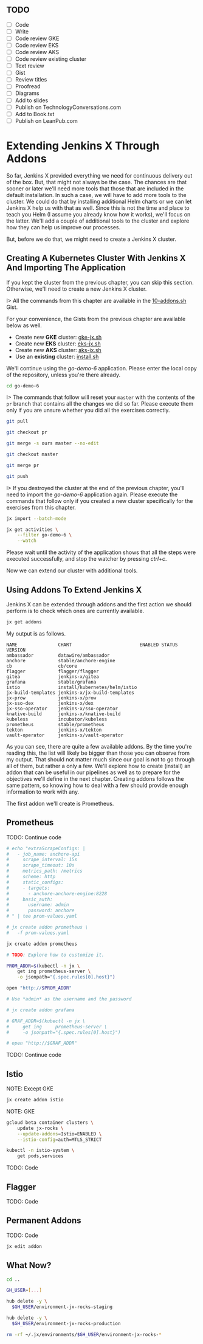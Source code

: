 ## TODO

- [ ] Code
- [ ] Write
- [ ] Code review GKE
- [ ] Code review EKS
- [ ] Code review AKS
- [ ] Code review existing cluster
- [ ] Text review
- [ ] Gist
- [ ] Review titles
- [ ] Proofread
- [ ] Diagrams
- [ ] Add to slides
- [ ] Publish on TechnologyConversations.com
- [ ] Add to Book.txt
- [ ] Publish on LeanPub.com

# Extending Jenkins X Through Addons

So far, Jenkins X provided everything we need for continuous delivery out of the box. But, that might not always be the case. The chances are that sooner or later we'll need more tools that those that are included in the default installation. In such a case, we will have to add more tools to the cluster. We could do that by installing additional Helm charts or we can let Jenkins X help us with that as well. Since this is not the time and place to teach you Helm (I assume you already know how it works), we'll focus on the latter. We'll add a couple of additional tools to the cluster and explore how they can help us improve our processes.

But, before we do that, we might need to create a Jenkins X cluster.

## Creating A Kubernetes Cluster With Jenkins X And Importing The Application

If you kept the cluster from the previous chapter, you can skip this section. Otherwise, we'll need to create a new Jenkins X cluster.

I> All the commands from this chapter are available in the [10-addons.sh](TODO:) Gist.

For your convenience, the Gists from the previous chapter are available below as well.

* Create new **GKE** cluster: [gke-jx.sh](https://gist.github.com/86e10c8771582c4b6a5249e9c513cd18)
* Create new **EKS** cluster: [eks-jx.sh](https://gist.github.com/dfaf2b91819c0618faf030e6ac536eac)
* Create new **AKS** cluster: [aks-jx.sh](https://gist.github.com/6e01717c398a5d034ebe05b195514060)
* Use an **existing** cluster: [install.sh](https://gist.github.com/3dd5592dc5d582ceeb68fb3c1cc59233)

We'll continue using the *go-demo-6* application. Please enter the local copy of the repository, unless you're there already.

```bash
cd go-demo-6
```

I> The commands that follow will reset your `master` with the contents of the `pr` branch that contains all the changes we did so far. Please execute them only if you are unsure whether you did all the exercises correctly.

```bash
git pull

git checkout pr

git merge -s ours master --no-edit

git checkout master

git merge pr

git push
```

I> If you destroyed the cluster at the end of the previous chapter, you'll need to import the *go-demo-6* application again. Please execute the commands that follow only if you created a new cluster specifically for the exercises from this chapter.

```bash
jx import --batch-mode

jx get activities \
    --filter go-demo-6 \
    --watch
```

Please wait until the activity of the application shows that all the steps were executed successfully, and stop the watcher by pressing *ctrl+c*.

Now we can extend our cluster with additional tools.

## Using Addons To Extend Jenkins X

Jenkins X can be extended through addons and the first action we should perform is to check which ones are currently available.

```bash
jx get addons
```

My output is as follows.

```
NAME               CHART                         ENABLED STATUS VERSION
ambassador         datawire/ambassador
anchore            stable/anchore-engine
cb                 cb/core
flagger            flagger/flagger
gitea              jenkins-x/gitea
grafana            stable/grafana
istio              install/kubernetes/helm/istio
jx-build-templates jenkins-x/jx-build-templates
jx-prow            jenkins-x/prow
jx-sso-dex         jenkins-x/dex
jx-sso-operator    jenkins-x/sso-operator
knative-build      jenkins-x/knative-build
kubeless           incubator/kubeless
prometheus         stable/prometheus
tekton             jenkins-x/tekton
vault-operator     jenkins-x/vault-operator
```

As you can see, there are quite a few available addons. By the time you're reading this, the list will likely be bigger than those you can observe from my output. That should not matter much since our goal is not to go through all of them, but rather a only a few. We'll explore how to create (install) an addon that can be useful in our pipelines as well as to prepare for the objectives we'll define in the next chapter. Creating addons follows the same pattern, so knowing how to deal with a few should provide enough information to work with any.

The first addon we'll create is Prometheus.

## Prometheus

TODO: Continue code

```bash
# echo "extraScrapeConfigs: |
#   - job_name: anchore-api
#     scrape_interval: 15s
#     scrape_timeout: 10s
#     metrics_path: /metrics
#     scheme: http
#     static_configs:
#     - targets:
#       - anchore-anchore-engine:8228
#     basic_auth:
#       username: admin
#       password: anchore
# " | tee prom-values.yaml

# jx create addon prometheus \
#   -f prom-values.yaml

jx create addon prometheus

# TODO: Explore how to customize it.

PROM_ADDR=$(kubectl -n jx \
    get ing prometheus-server \
    -o jsonpath="{.spec.rules[0].host}")

open "http://$PROM_ADDR"

# Use *admin* as the username and the password

# jx create addon grafana

# GRAF_ADDR=$(kubectl -n jx \
#     get ing     prometheus-server \
#     -o jsonpath="{.spec.rules[0].host}")

# open "http://$GRAF_ADDR"
```

TODO: Continue code

## Istio

NOTE: Except GKE

```bash
jx create addon istio
```

NOTE: GKE

```bash
gcloud beta container clusters \
    update jx-rocks \
    --update-addons=Istio=ENABLED \
    --istio-config=auth=MTLS_STRICT

kubectl -n istio-system \
    get pods,services
```

TODO: Code

## Flagger

TODO: Code

## Permanent Addons

TODO: Code

```bash
jx edit addon
```

## What Now?

```bash
cd ..

GH_USER=[...]

hub delete -y \
  $GH_USER/environment-jx-rocks-staging

hub delete -y \
  $GH_USER/environment-jx-rocks-production

rm -rf ~/.jx/environments/$GH_USER/environment-jx-rocks-*
```